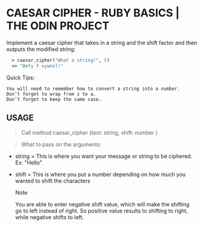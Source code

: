 # CAESAR CIPHER - RUBY BASICS | THE ODIN PROJECT 

Implement a caesar cipher that takes in a string and the shift factor and then outputs the modified string:

```Ruby
  > caesar_cipher("What a string!", 5)
  => "Bmfy f xywnsl!"
```

Quick Tips:

    You will need to remember how to convert a string into a number.
    Don’t forget to wrap from z to a.
    Don’t forget to keep the same case.


## USAGE
> Call method caesar_cipher (text: string, shift: number )

> What to pass on the arguments:
  - string = This is where you want your message or string to be ciphered. Ex: "Hello"
  - shift = This is where you put a number depending on how much you wanted to shift the characters
    
    > [!NOTE]
    >
    > You are able to enter negative shift value, which will make the shifting go to left instead of right.
    > So positive value results to shifting to right, while negative shifts to left.